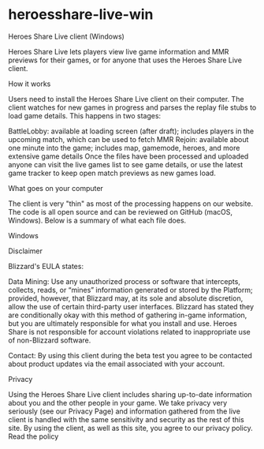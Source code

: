 # heroesshare-live-win
Heroes Share Live client (Windows)

Heroes Share Live lets players view live game information and MMR previews for their games, or for anyone that uses the Heroes Share Live client.

How it works

Users need to install the Heroes Share Live client on their computer. The client watches for new games in progress and parses the replay file stubs to load game details. This happens in two stages:

BattleLobby: available at loading screen (after draft); includes players in the upcoming match, which can be used to fetch MMR Rejoin: available about one minute into the game; includes map, gamemode, heroes, and more extensive game details Once the files have been processed and uploaded anyone can visit the live games list to see game details, or use the latest game tracker to keep open match previews as new games load.

What goes on your computer

The client is very "thin" as most of the processing happens on our website. The code is all open source and can be reviewed on GitHub (macOS, Windows). Below is a summary of what each file does.

Windows


Disclaimer

Blizzard's EULA	states:

Data Mining: Use any unauthorized process or software that intercepts, collects, reads, or “mines” information generated or stored by the Platform; provided, however, that Blizzard may, at its sole and absolute discretion, allow the use of certain third-party user interfaces. Blizzard has stated	they are conditionally okay with this method of gathering in-game information, but you are ultimately responsible for what you install and use. Heroes Share is not responsible for account violations related to inappropriate use of non-Blizzard software.

Contact: By using this client during the beta test you agree to be contacted about product updates via the email associated with your account.

Privacy

Using the Heroes Share Live client includes sharing up-to-date information about you and the other people in your game. We take privacy very seriously (see our Privacy Page) and information gathered from the live client is handled with the same sensitivity and security as the rest of this site. By using the client, as well as this site, you agree to our privacy policy. Read the policy
